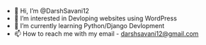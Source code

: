 - 👋 Hi, I’m @DarshSavani12
- 👀 I’m interested in Devloping websites using WordPress
- 🌱 I’m currently learning Python/Django Devlopment
- 📫 How to reach me with my email - darshsavani12@gmail.com

<!---
DarshSavani12/DarshSavani12 is a ✨ special ✨ repository because its `README.md` (this file) appears on your GitHub profile.
You can click the Preview link to take a look at your changes.
--->
